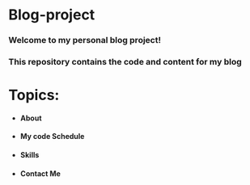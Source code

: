 # Blog-project

### Welcome to my personal blog project!

### This repository contains the code and content for my blog

# Topics:

- #### About
- #### My code Schedule
- #### Skills
- #### Contact Me
